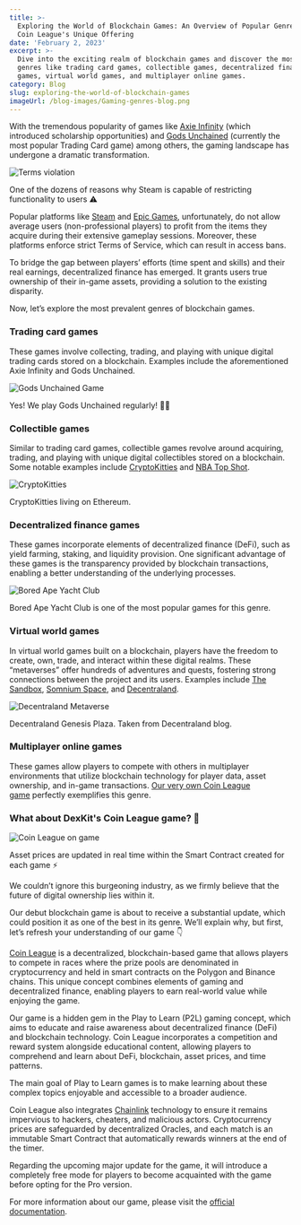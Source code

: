 ```yaml
---
title: >-
  Exploring the World of Blockchain Games: An Overview of Popular Genres and
  Coin League's Unique Offering
date: 'February 2, 2023'
excerpt: >-
  Dive into the exciting realm of blockchain games and discover the most popular
  genres like trading card games, collectible games, decentralized finance
  games, virtual world games, and multiplayer online games.
category: Blog
slug: exploring-the-world-of-blockchain-games
imageUrl: /blog-images/Gaming-genres-blog.png
---
```


With the tremendous popularity of games like [Axie Infinity](https://axieinfinity.com/) (which introduced scholarship opportunities) and [Gods Unchained](https://godsunchained.com/) (currently the most popular Trading Card game) among others, the gaming landscape has undergone a dramatic transformation.

![Terms violation](/blog-images/image-18.png)

One of the dozens of reasons why Steam is capable of restricting functionality to users ⚠

Popular platforms like [Steam](https://store.steampowered.com/) and [Epic Games](https://www.epicgames.com/site/en-US/home), unfortunately, do not allow average users (non-professional players) to profit from the items they acquire during their extensive gameplay sessions. Moreover, these platforms enforce strict Terms of Service, which can result in access bans.

To bridge the gap between players’ efforts (time spent and skills) and their real earnings, decentralized finance has emerged. It grants users true ownership of their in-game assets, providing a solution to the existing disparity.

Now, let’s explore the most prevalent genres of blockchain games.

### Trading card games

These games involve collecting, trading, and playing with unique digital trading cards stored on a blockchain. Examples include the aforementioned Axie Infinity and Gods Unchained.

![Gods Unchained Game](/blog-images/gods-30_10_2022-12_52_41-a.-m..png)

Yes! We play Gods Unchained regularly! 🧙‍♂️

### Collectible games

Similar to trading card games, collectible games revolve around acquiring, trading, and playing with unique digital collectibles stored on a blockchain. Some notable examples include [CryptoKitties](https://www.cryptokitties.co/) and [NBA Top Shot](https://nbatopshot.com/).

![CryptoKitties](/blog-images/image-19.png)

CryptoKitties living on Ethereum.

### Decentralized finance games

These games incorporate elements of decentralized finance (DeFi), such as yield farming, staking, and liquidity provision. One significant advantage of these games is the transparency provided by blockchain transactions, enabling a better understanding of the underlying processes.

![Bored Ape Yacht Club](/blog-images/image-23.png)

Bored Ape Yacht Club is one of the most popular games for this genre.

### Virtual world games

In virtual world games built on a blockchain, players have the freedom to create, own, trade, and interact within these digital realms. These “metaverses” offer hundreds of adventures and quests, fostering strong connections between the project and its users. Examples include [The Sandbox](https://www.sandbox.game/en/), [Somnium Space](https://somniumspace.com/), and [Decentraland](https://decentraland.org/).

![Decentraland Metaverse](/blog-images/image-24.png)

Decentraland Genesis Plaza. Taken from Decentraland blog.

### Multiplayer online games

These games allow players to compete with others in multiplayer environments that utilize blockchain technology for player data, asset ownership, and in-game transactions. [Our very own Coin League game](https://coinleague.com/) perfectly exemplifies this genre.

### What about DexKit's Coin League game? 🤔

![Coin League on game](/blog-images/coin_league_race-2.png)

Asset prices are updated in real time within the Smart Contract created for each game ⚡

We couldn’t ignore this burgeoning industry, as we firmly believe that the future of digital ownership lies within it.

Our debut blockchain game is about to receive a substantial update, which could position it as one of the best in its genre. We’ll explain why, but first, let’s refresh your understanding of our game 👇

[Coin League](https://coinleague.com) is a decentralized, blockchain-based game that allows players to compete in races where the prize pools are denominated in cryptocurrency and held in smart contracts on the Polygon and Binance chains. This unique concept combines elements of gaming and decentralized finance, enabling players to earn real-world value while enjoying the game.

Our game is a hidden gem in the Play to Learn (P2L) gaming concept, which aims to educate and raise awareness about decentralized finance (DeFi) and blockchain technology. Coin League incorporates a competition and reward system alongside educational content, allowing players to comprehend and learn about DeFi, blockchain, asset prices, and time patterns.

The main goal of Play to Learn games is to make learning about these complex topics enjoyable and accessible to a broader audience.

Coin League also integrates [Chainlink](https://chain.link) technology to ensure it remains impervious to hackers, cheaters, and malicious actors. Cryptocurrency prices are safeguarded by decentralized Oracles, and each match is an immutable Smart Contract that automatically rewards winners at the end of the timer.

Regarding the upcoming major update for the game, it will introduce a completely free mode for players to become acquainted with the game before opting for the Pro version.

For more information about our game, please visit the [official documentation](https://docs.dexkit.com/).
